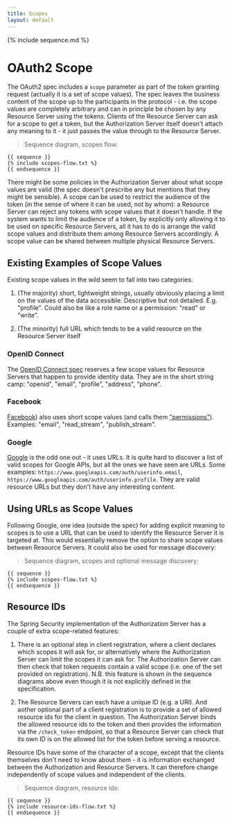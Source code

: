 ```yaml
---
title: Scopes
layout: default
---
```


{% include sequence.md %}

# OAuth2 Scope

The OAuth2 spec includes a `scope` parameter as part of the token granting request (actually it is a set of scope values).  The spec leaves the business content of the scope up to the participants in the protocol - i.e. the scope values are completely arbitrary and can in principle be chosen by any Resource Server using the tokens.  Clients of the Resource Server can ask for a scope to get a token, but the Authorization Server itself doesn't attach any meaning to it - it just passes the value through to the Resource Server.

> Sequence diagram, scopes flow:

    {{ sequence }}
    {% include scopes-flow.txt %}
    {{ endsequence }}

There might be some policies in the Authorization Server about what scope values are valid (the spec doesn't prescribe any but mentions that they might be sensible).  A scope can be used to restrict the audience of the token (in the sense of where it can be used, not by whom): a Resource Server can reject any tokens with scope values that it doesn't handle.  If the system wants to limit the audience of a token, by explicitly only allowing it to be used on specific Resource Servers, all it has to do is arrange the valid scope values and distribute them among Resource Servers accordingly.  A scope value can be shared between multiple physical Resource Servers.

## Existing Examples of Scope Values

Existing scope values in the wild seem to fall into two categories.

1. (The majority) short, lightweight strings, usually obviously placing a limit on the values of the data accessible.  Descriptive but not detailed.  E.g. "profile".  Could also be like a role name or a permission: "read" or "write".

2. (The minority) full URL which tends to be a valid resource on the Resource Server itself

### OpenID Connect

The [OpenID Connect spec](http://openid.net/specs/openid-connect-messages-1_0.html) reserves a few scope values for Resource Servers that happen to provide identity data.  They are in the short string camp: "openid", "email", "profile", "address", "phone".

### Facebook

[Facebook](http://developers.facebook.com/docs/authentication/)) also uses short scope values (and calls them ["permissions"](http://developers.facebook.com/docs/reference/api/permissions/)).  Examples: "email", "read\_stream", "publish\_stream".

### Google

[Google](http://code.google.com/apis/accounts/docs/OAuth2.html) is the odd one out - it uses URLs.  It is quite hard to discover a list of valid scopes for Google APIs, but all the ones we have seen are URLs. Some examples: `https://www.googleapis.com/auth/userinfo.email`, `https://www.googleapis.com/auth/userinfo.profile`.  They are valid resource URLs but they don't have any interesting content.

## Using URLs as Scope Values

Following Google, one idea (outside the spec) for adding explicit meaning to scopes is to use a URL that can be used to identify the Resource Server it is targeted at.  This would essentially remove the option to share scope values between Resource Servers.  It could also be used for message discovery:

> Sequence diagram, scopes and optional message discovery:

    {{ sequence }}
    {% include scopes-flow.txt %}
    {{ endsequence }}

## Resource IDs

The Spring Security implementation of the Authorization Server has a couple of extra scope-related features:

1. There is an optional step in client registration, where a client declares which scopes it will ask for, or alternatively where the Authorization Server can limit the scopes it can ask for. The Authorization Server can then check that token requests contain a valid scope (i.e. one of the set provided on registration).  N.B. this feature is shown in the sequence diagrams above even though it is not explicitly defined in the specification.

2. The Resource Servers can each have a unique ID (e.g. a URI). And aother optional part of a client registration is to provide a set of allowed resource ids for the client in question.  The Authorization Server binds the allowed resource ids to the token and then provides the information via the `/check_token` endpoint, so that a Resource Server can check that its own ID is on the allowed list for the token before serving a resource.

Resource IDs have some of the character of a scope, except that the clients themselves don't need to know about them - it is information exchanged between the Authorization and Resource Servers.  It can therefore change independently of scope values and independent of the clients.

> Sequence diagram, resource ids:

    {{ sequence }}
    {% include resource-ids-flow.txt %}
    {{ endsequence }}
